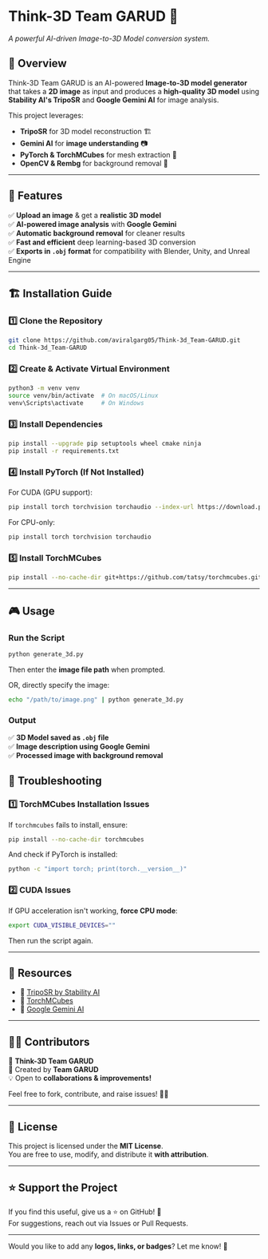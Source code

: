 # **Think-3D Team GARUD 🚀**
_A powerful AI-driven Image-to-3D Model conversion system._

## 📌 **Overview**
Think-3D Team GARUD is an AI-powered **Image-to-3D model generator** that takes a **2D image** as input and produces a **high-quality 3D model** using **Stability AI's TripoSR** and **Google Gemini AI** for image analysis.

This project leverages:
- **TripoSR** for 3D model reconstruction 🏗️
- **Gemini AI** for **image understanding** 📷
- **PyTorch & TorchMCubes** for mesh extraction 🎨
- **OpenCV & Rembg** for background removal 🚀

---

## 🚀 **Features**
✅ **Upload an image** & get a **realistic 3D model**  
✅ **AI-powered image analysis** with **Google Gemini**  
✅ **Automatic background removal** for cleaner results  
✅ **Fast and efficient** deep learning-based 3D conversion  
✅ **Exports in `.obj` format** for compatibility with Blender, Unity, and Unreal Engine  

---

## 🏗 **Installation Guide**
### **1️⃣ Clone the Repository**
```bash
git clone https://github.com/aviralgarg05/Think-3d_Team-GARUD.git
cd Think-3d_Team-GARUD
```

### **2️⃣ Create & Activate Virtual Environment**
```bash
python3 -m venv venv
source venv/bin/activate  # On macOS/Linux
venv\Scripts\activate     # On Windows
```

### **3️⃣ Install Dependencies**
```bash
pip install --upgrade pip setuptools wheel cmake ninja
pip install -r requirements.txt
```

### **4️⃣ Install PyTorch (If Not Installed)**
For CUDA (GPU support):
```bash
pip install torch torchvision torchaudio --index-url https://download.pytorch.org/whl/cu118
```
For CPU-only:
```bash
pip install torch torchvision torchaudio
```

### **5️⃣ Install TorchMCubes**
```bash
pip install --no-cache-dir git+https://github.com/tatsy/torchmcubes.git
```

---

## 🎮 **Usage**
### **Run the Script**
```bash
python generate_3d.py
```
Then enter the **image file path** when prompted.

OR, directly specify the image:
```bash
echo "/path/to/image.png" | python generate_3d.py
```

### **Output**
✅ **3D Model saved as `.obj` file**  
✅ **Image description using Google Gemini**  
✅ **Processed image with background removal**


## 🔧 **Troubleshooting**
### **1️⃣ TorchMCubes Installation Issues**
If `torchmcubes` fails to install, ensure:
```bash
pip install --no-cache-dir torchmcubes
```
And check if PyTorch is installed:
```bash
python -c "import torch; print(torch.__version__)"
```

### **2️⃣ CUDA Issues**
If GPU acceleration isn't working, **force CPU mode**:
```bash
export CUDA_VISIBLE_DEVICES=""
```
Then run the script again.

---

## 🔗 **Resources**
- 🔹 [TripoSR by Stability AI](https://github.com/Stability-AI/TripoSR)
- 🔹 [TorchMCubes](https://github.com/tatsy/torchmcubes)
- 🔹 [Google Gemini AI](https://ai.google.dev/)

---

## 👨‍💻 **Contributors**
🚀 **Think-3D Team GARUD**  
📌 Created by **Team GARUD**  
💡 Open to **collaborations & improvements!**  

Feel free to fork, contribute, and raise issues! 🎨🔥

---

## 📜 **License**
This project is licensed under the **MIT License**.  
You are free to use, modify, and distribute it **with attribution**.  

---

## ⭐ **Support the Project**
If you find this useful, give us a ⭐ on GitHub! 🚀  
For suggestions, reach out via Issues or Pull Requests.

---
Would you like to add any **logos, links, or badges**? Let me know! 🚀
